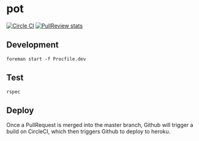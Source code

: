# pot

[![Circle CI](https://circleci.com/gh/dunyakirkali/pot.svg?style=svg)](https://circleci.com/gh/dunyakirkali/pot)
[![PullReview stats](https://www.pullreview.com/github/dunyakirkali/pot/badges/master.svg?token=7e7aa54dc544690452872d70b20e4465)](https://www.pullreview.com/github/dunyakirkali/pot/reviews/master)

## Development

``` foreman start -f Procfile.dev ```

## Test

``` rspec  ```

## Deploy

Once a PullRequest is merged into the master branch, Github will trigger a build on CircleCI,
which then triggers Github to deploy to heroku.
